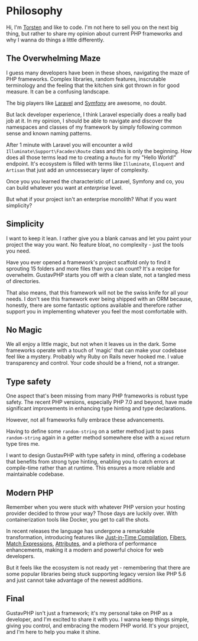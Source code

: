 # Philosophy

Hi, I'm [Torsten](https://github.com/TorstenDittmann) and like to code. I'm not here to sell you on the next big thing, but rather to share my opinion about current PHP frameworks and why I wanna do things a little differently.

## The Overwhelming Maze

I guess many developers have been in these shoes, navigating the maze of PHP frameworks. Complex libraries, random features, inscrutable terminology and the feeling that the kitchen sink got thrown in for good measure. It can be a confusing landscape.

The big players like [Laravel](https://laravel.com) and [Symfony](https://symfony.com) are awesome, no doubt.

But lack developer experience, I think Laravel especially does a really bad job at it. In my opinion, I should be able to navigate and discover the namespaces and classes of my framework by simply following common sense and known naming patterns. 

After 1 minute with Laravel you will encounter a wild `Illuminate\Support\Facades\Route` class and this is only the beginning. How does all those terms lead me to creating a `Route` for my "Hello World!" endpoint. It's ecosystem is filled with terms like `Illuminate`, `Eloquent` and `Artisan` that just add an unncessecary layer of complexity.

Once you you learned the characteristic of Laravel, Symfony and co, you can build whatever you want at _enterprise_ level. 

But what if your project isn't an enterprise monolith? What if you want simplicity?

## Simplicity

I want to keep it lean. I rather give you a blank canvas and let you paint your project the way you want. No feature bloat, no complexity - just the tools you need.

Have you ever opened a framework's project scaffold only to find it sprouting 15 folders and more files than you can count? It's a recipe for overwhelm. GustavPHP starts you off with a clean slate, not a tangled mess of directories.

That also means, that this framework will not be the swiss knife for all your needs. I don't see this framework ever being shipped with an ORM because, honestly, there are some fantastic options available and therefore rather support you in implementing whatever you feel the most comfortable with.

## No Magic

We all enjoy a little magic, but not when it leaves us in the dark. Some frameworks operate with a touch of 'magic' that can make your codebase feel like a mystery. Probably why Ruby on Rails never hooked me. I value transparency and control. Your code should be a friend, not a stranger.

## Type safety

One aspect that's been missing from many PHP frameworks is robust type safety. The recent PHP versions, especially PHP 7.0 and beyond, have made significant improvements in enhancing type hinting and type declarations. 

However, not all frameworks fully embrace these advancements. 

Having to define some `random-string` on a setter method just to pass `random-string` again in a getter method somewhere else with a `mixed` return type tires me. 

I want to design GustavPHP with type safety in mind, offering a codebase that benefits from strong type hinting, enabling you to catch errors at compile-time rather than at runtime. This ensures a more reliable and maintainable codebase.

## Modern PHP

Remember when you were stuck with whatever PHP version your hosting provider decided to throw your way? Those days are luckily over. With containerization tools like Docker, you get to call the shots.

In recent releases the language has undergone a remarkable transformation, introducing features like [Just-in-Time Compilation](https://php.watch/versions/8.0/JIT), [Fibers](https://php.watch/versions/8.1/fibers), [Match Expressions](https://php.watch/versions/8.0/match-expression), [Attributes](https://php.watch/articles/php-attributes), and a plethora of performance enhancements, making it a modern and powerful choice for web developers.

But it feels like the ecosystem is not ready yet - remembering that there are some popular libraries being stuck supporting legacy version like PHP 5.6 and just cannot take advantage of the newest additions.

## Final

GustavPHP isn't just a framework; it's my personal take on PHP as a developer, and I'm excited to share it with you. I wanna keep things simple, giving you control, and embracing the modern PHP world. It's your project, and I'm here to help you make it shine.
